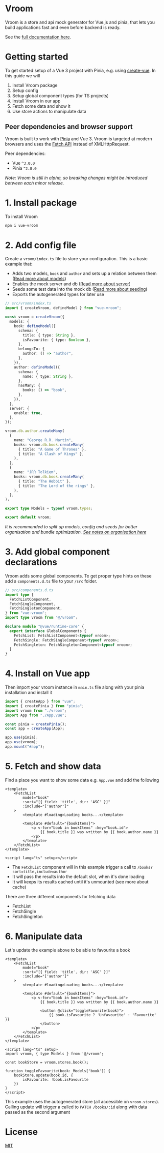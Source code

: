 # Vroom

Vroom is a store and api mock generator for Vue.js and pinia, that lets you
build applications fast and even before backend is ready.

See the [full documentation here](https://frederikbache.github.io/vue-vroom/).

# Getting started

To get started setup of a Vue 3 project with Pinia, e.g. using
[create-vue](https://github.com/vuejs/create-vue). In this guide we will

1. Install Vroom package
2. Setup config
3. Setup global component types (for TS projects)
4. Install Vroom in our app
5. Fetch some data and show it
6. Use store actions to manipulate data

## Peer dependencies and browser support

Vroom is built to work with [Pinia](https://pinia.vuejs.org/) and Vue 3. Vroom
is targeted at modern browsers and uses the
[Fetch API](https://caniuse.com/fetch) instead of XMLHttpRequest.

Peer dependencies:

- Vue `^3.0.0`
- Pinia `^2.0.0`

_Note: Vroom is still in alpha, so breaking changes might be introduced between
each minor release._

# 1. Install package

To install Vroom

```sh
npm i vue-vroom
```

# 2. Add config file

Create a `vroom/index.ts` file to store your configuration. This is a basic
example that:

- Adds two models, `book` and `author` and sets up a relation between them
  ([Read more about models](https://frederikbache.github.io/vue-vroom/guide/models/))
- Enables the mock server and db
  ([Read more about server](https://frederikbache.github.io/vue-vroom/guide/server/))
- Seeds some test data into the mock db
  ([Read more about seeding](https://frederikbache.github.io/vue-vroom/guide/server/seeding.html))
- Exports the autogenerated types for later use

```typescript
// src/vroom/index.ts
import { createVroom, defineModel } from "vue-vroom";

const vroom = createVroom({
  models: {
    book: defineModel({
      schema: {
        title: { type: String },
        isFavourite: { type: Boolean },
      },
      belongsTo: {
        author: () => "author",
      },
    }),
    author: defineModel({
      schema: {
        name: { type: String },
      },
      hasMany: {
        books: () => "book",
      },
    }),
  },
  server: {
    enable: true,
  },
});

vroom.db.author.createMany(
  {
    name: "George R.R. Martin",
    books: vroom.db.book.createMany(
      { title: "A Game of Thrones" },
      { title: "A Clash of Kings" },
    ),
  },
  {
    name: "JRR Tolkien",
    books: vroom.db.book.createMany(
      { title: "The Hobbit" },
      { title: "The Lord of the rings" },
    ),
  },
);

export type Models = typeof vroom.types;

export default vroom;
```

_It is recommended to split up models, config and seeds for better organisation
and bundle optimization.
[See notes on organisation here](https://frederikbache.github.io/vue-vroom/guide/intro/organization.html)_

# 3. Add global component declarations

Vroom adds some global components. To get proper type hints on these add a
`components.d.ts` file to your `/src` folder.

```typescript
// src/components.d.ts
import type {
  FetchListComponent,
  FetchSingleComponent,
  FetchSingletonComponent,
} from "vue-vroom";
import type vroom from "@/vroom";

declare module "@vue/runtime-core" {
  export interface GlobalComponents {
    FetchList: FetchListComponent<typeof vroom>;
    FetchSingle: FetchSingleComponent<typeof vroom>;
    FetchSingleton: FetchSingletonComponent<typeof vroom>;
  }
}
```

# 4. Install on Vue app

Then import your vroom instance in `main.ts` file along with your pinia
installation and install it

```typescript
import { createApp } from "vue";
import { createPinia } from "pinia";
import vroom from "./vroom";
import App from "./App.vue";

const pinia = createPinia();
const app = createApp(App);

app.use(pinia);
app.use(vroom);
app.mount("#app");
```

# 5. Fetch and show data

Find a place you want to show some data e.g. `App.vue` and add the following

```vue
<template>
    <FetchList 
        model="book" 
        :sort="[{ field: 'title', dir: 'ASC' }]"
        :include="['author']"
    >
        <template #loading>Loading books...</template>

        <template #default="{bookItems}">
            <p v-for="book in bookItems" :key="book.id">
                {{ book.title }} was written by {{ book.author.name }}
            </p>
        </template>
    </FetchList>
</template>

<script lang="ts" setup></script>
```

- The `FetchList` component will in this example trigger a call to
  `/books?sort=title,include=author`
- It will pass the results into the default slot, when it's done loading
- It will keeps its results cached until it's unmounted (see more about cache)

There are three different components for fetching data

- FetchList
- FetchSingle
- FetchSingleton

# 6. Manipulate data

Let's update the example above to be able to favourite a book

```vue
<template>
    <FetchList 
        model="book" 
        :sort="[{ field: 'title', dir: 'ASC' }]"
        :include="['author']"
    >
        <template #loading>Loading books...</template>

        <template #default="{bookItems}">
            <p v-for="book in bookItems" :key="book.id">
                {{ book.title }} was written by {{ book.author.name }}

                <button @click="toggleFavorite(book)">
                    {{ book.isFavourite ? 'Unfavourite' : 'Favourite' }}
                </button>
            </p>
        </template>
    </FetchList>
</template>

<script lang="ts" setup>
import vroom, { type Models } from '@/vroom';

const bookStore = vroom.stores.book();

function toggleFavourite(book: Models['book']) {
    bookStore.update(book.id, {
        isFavourite: !book.isFavourite
    })
}
</script>
```

This example uses the autogenerated store (all accessible on `vroom.stores`).
Calling update will trigger a called to `PATCH /books/:id` along with data
passed as the second argument

# License

[MIT](https://opensource.org/licenses/MIT)
